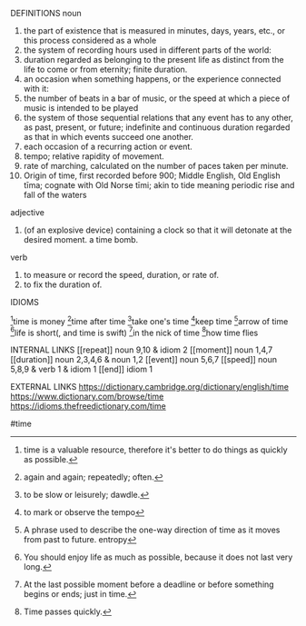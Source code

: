 DEFINITIONS
noun
1. the part of existence that is measured in minutes, days, years, etc., or this process considered as a whole
2. the system of recording hours used in different parts of the world:
3. duration regarded as belonging to the present life as distinct from the life to come or from eternity; finite duration.
4. an occasion when something happens, or the experience connected with it:
5. the number of beats in a bar of music, or the speed at which a piece of music is intended to be played
6. the system of those sequential relations that any event has to any other, as past, present, or future; indefinite and continuous duration regarded as that in which events succeed one another.
7. each occasion of a recurring action or event.
8. tempo; relative rapidity of movement.
9. rate of marching, calculated on the number of paces taken per minute.
10. Origin of time, first recorded before 900; Middle English, Old English tīma; cognate with Old Norse tīmi; akin to tide meaning periodic rise and fall of the waters

adjective
1. (of an explosive device) containing a clock so that it will detonate at the desired moment. a time bomb.

verb
1. to measure or record the speed, duration, or rate of.
2. to fix the duration of.

IDIOMS

[^1]time is money
[^2]time after time
[^3]take one's time
[^4]keep time
[^5]arrow of time
[^6]life is short(, and time is swift)
[^7]in the nick of time
[^8]how time flies

INTERNAL LINKS
[[repeat]] noun 9,10 & idiom 2
[[moment]] noun 1,4,7
[[duration]] noun 2,3,4,6 & noun 1,2
[[event]] noun 5,6,7
[[speed]] noun 5,8,9 & verb 1 & idiom 1
[[end]] idiom 1


EXTERNAL LINKS
https://dictionary.cambridge.org/dictionary/english/time
https://www.dictionary.com/browse/time
https://idioms.thefreedictionary.com/time

#time

[^1]: time is a valuable resource, therefore it's better to do things as quickly as possible.

[^2]: again and again; repeatedly; often.

[^3]: to be slow or leisurely; dawdle.

[^4]: to mark or observe the tempo

[^5]: A phrase used to describe the one-way direction of time as it moves from past to future. entropy

[^6]: You should enjoy life as much as possible, because it does not last very long.

[^7]: At the last possible moment before a deadline or before something begins or ends; just in time.

[^8]: Time passes quickly.
